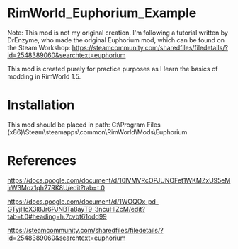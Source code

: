 # RimWorld_Euphorium_Example

Note: This mod is not my original creation. I'm following a tutorial written by DrEnzyme, who made the original Euphorium mod, which can be found on the Steam Workshop: https://steamcommunity.com/sharedfiles/filedetails/?id=2548389060&searchtext=euphorium

This mod is created purely for practice purposes as I learn the basics of modding in RimWorld 1.5.

# Installation

This mod should be placed in path: C:\Program Files (x86)\Steam\steamapps\common\RimWorld\Mods\Euphorium

# References
https://docs.google.com/document/d/10lVMVRcOPJUNOFet1WKMZxU95eMirW3Moz1qh27RK8U/edit?tab=t.0

https://docs.google.com/document/d/1WOQOx-pd-GTyjHcX3l8Jr6PJNBTa8ayT9-3ncuHlZcM/edit?tab=t.0#heading=h.7cvbt61odd99

https://steamcommunity.com/sharedfiles/filedetails/?id=2548389060&searchtext=euphorium

